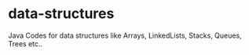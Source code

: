 # data-structures
Java Codes for data structures like Arrays, LinkedLists, Stacks, Queues, Trees etc..
